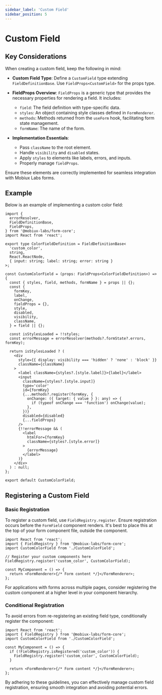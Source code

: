 ```yaml
---
sidebar_label: 'Custom Field'
sidebar_position: 5
---
```


# Custom Field

## Key Considerations

When creating a custom field, keep the following in mind:

- **Custom Field Type**: Define a `CustomField` type extending `FieldDefinitionBase`. Use `FieldProps<CustomField>` for the props type.
- **FieldProps Overview**: `FieldProps` is a generic type that provides the necessary properties for rendering a field. It includes:

  - `field`: The field definition with type-specific data.
  - `styles`: An object containing style classes defined in `FormRenderer`.
  - `methods`: Methods returned from the `useForm` hook, facilitating form state management.
  - `formName`: The name of the form.

- **Implementation Essentials**:
  - Pass `className` to the root element.
  - Handle `visibility` and `disabled` states.
  - Apply `styles` to elements like labels, errors, and inputs.
  - Properly manage `fieldProps`.

Ensure these elements are correctly implemented for seamless integration with Mobiux Labs forms.

## Example

Below is an example of implementing a custom color field:

```tsx
import {
  errorResolver,
  FieldDefinitionBase,
  FieldProps,
} from '@mobiux-labs/form-core';
import React from 'react';

export type ColorFieldDefinition = FieldDefinitionBase<
  'custom_color',
  string,
  React.ReactNode,
  { input: string; label: string; error: string }
>;

const CustomColorField = (props: FieldProps<ColorFieldDefinition>) => {
  const { styles, field, methods, formName } = props || {};
  const {
    formKey,
    label,
    onChange,
    fieldProps = {},
    style,
    disabled,
    visibility,
    className,
  } = field || {};

  const isStylesLoaded = !!styles;
  const errorMessage = errorResolver(methods?.formState?.errors, formKey);

  return isStylesLoaded ? (
    <div
      style={{ display: visibility === 'hidden' ? 'none' : 'block' }}
      className={className}
    >
      <label className={styles?.[style.label]}>{label}</label>
      <input
        className={styles?.[style.input]}
        type='color'
        id={formKey}
        {...methods?.register(formKey, {
          onChange: ({ target: { value } }: any) => {
            if (typeof onChange === 'function') onChange(value);
          },
        })}
        disabled={disabled}
        {...fieldProps}
      />
      {!!errorMessage && (
        <label
          htmlFor={formKey}
          className={styles?.[style.error]}
        >
          {errorMessage}
        </label>
      )}
    </div>
  ) : null;
};

export default CustomColorField;
```

## Registering a Custom Field

### Basic Registration

To register a custom field, use `FieldRegistry.register`. Ensure registration occurs before the `FormField` component renders. It's best to place this at the top of your form component file, outside the component.

```tsx
import React from 'react';
import { FieldRegistry } from '@mobiux-labs/form-core';
import CustomColorField from './CustomColorField';

// Register your custom components here
FieldRegistry.register('custom_color', CustomColorField);

const MyComponent = () => {
  return <FormRenderer>{/* Form content */}</FormRenderer>;
};
```

For applications with forms across multiple pages, consider registering the custom component at a higher level in your component hierarchy.

### Conditional Registration

To avoid errors from re-registering an existing field type, conditionally register the component:

```tsx
import React from 'react';
import { FieldRegistry } from '@mobiux-labs/form-core';
import CustomColorField from './CustomColorField';

const MyComponent = () => {
  if (!FieldRegistry.isRegistered('custom_color')) {
    FieldRegistry.register('custom_color', CustomColorField);
  }

  return <FormRenderer>{/* Form content */}</FormRenderer>;
};
```

By adhering to these guidelines, you can effectively manage custom field registration, ensuring smooth integration and avoiding potential errors.
